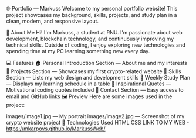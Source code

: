 🌐 Portfolio — Markuss
Welcome to my personal portfolio website!
This project showcases my background, skills, projects, and study plan in a clean, modern, and responsive layout.

🧠 About Me
Hi! I'm Markuss, a student at RNU.
I’m passionate about web development, blockchain technology, and continuously improving my technical skills.
Outside of coding, I enjoy exploring new technologies and spending time at my PC learning something new every day.

💻 Features
🏠 Personal Introduction Section — About me and my interests
🚀 Projects Section — Showcases my first crypto-related website
🧩 Skills Section — Lists my web design and development skills
📅 Weekly Study Plan — Displays my learning schedule in a table
💬 Inspirational Quotes — Motivational coding quotes included
📧 Contact Section — Easy access to email and GitHub links
🖼️ Preview
Here are some images used in the project:

images/image1.jpg — My portrait
images/image2.jpg — Screenshot of my crypto website project
🧰 Technologies Used
HTML
CSS
LINK TO MY WEB - https://mkarpovs.github.io/MarkussWeb/
